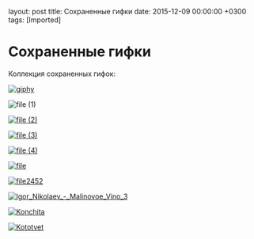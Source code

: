 layout: post
title: Сохраненные гифки
date: 2015-12-09 00:00:00 +0300
tags: [Imported]
# Сохраненные гифки 

Коллекция сохраненных гифок:

[![giphy](https://vlaim.s3.amazonaws.com/uploads/2015/12/giphy.gif)](https://vlaim.s3.amazonaws.com/uploads/2015/12/giphy.gif)

![file (1)](https://vlaim.s3.amazonaws.com/uploads/2015/12/file-1.gif)

[![file (2)](https://vlaim.s3.amazonaws.com/uploads/2015/12/file-2.gif)](https://vlaim.s3.amazonaws.com/uploads/2015/12/file-2.gif)

[![file (3)](https://vlaim.s3.amazonaws.com/uploads/2015/12/file-3.gif)](https://vlaim.s3.amazonaws.com/uploads/2015/12/file-3.gif)

[![file (4)](https://vlaim.s3.amazonaws.com/uploads/2015/12/file-4.gif)](https://vlaim.s3.amazonaws.com/uploads/2015/12/file-4.gif)

[![file](https://vlaim.s3.amazonaws.com/uploads/2015/12/file.gif)](https://vlaim.s3.amazonaws.com/uploads/2015/12/file.gif)

[![file2452](https://vlaim.s3.amazonaws.com/uploads/2015/12/file2452.gif)](https://vlaim.s3.amazonaws.com/uploads/2015/12/file2452.gif)

[![Igor_Nikolaev_-_Malinovoe_Vino_3](https://vlaim.s3.amazonaws.com/uploads/2015/12/Igor_Nikolaev_-_Malinovoe_Vino_3.gif)](https://vlaim.s3.amazonaws.com/uploads/2015/12/Igor_Nikolaev_-_Malinovoe_Vino_3.gif)

[![Konchita](https://vlaim.s3.amazonaws.com/uploads/2015/12/Konchita.gif)](https://vlaim.s3.amazonaws.com/uploads/2015/12/Konchita.gif)

[![Kototvet](https://vlaim.s3.amazonaws.com/uploads/2015/12/Kototvet.gif)](https://vlaim.s3.amazonaws.com/uploads/2015/12/Kototvet.gif)